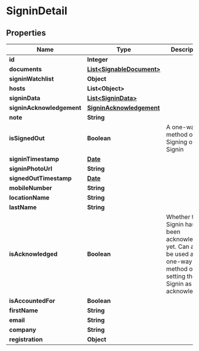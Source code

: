 

# SigninDetail

## Properties

Name | Type | Description | Notes
------------ | ------------- | ------------- | -------------
**id** | **Integer** |  | 
**documents** | [**List&lt;SignableDocument&gt;**](SignableDocument.md) |  |  [optional]
**signinWatchlist** | **Object** |  |  [optional]
**hosts** | **List&lt;Object&gt;** |  |  [optional]
**signinData** | [**List&lt;SigninData&gt;**](SigninData.md) |  |  [optional]
**signinAcknowledgement** | [**SigninAcknowledgement**](SigninAcknowledgement.md) |  |  [optional]
**note** | **String** |  |  [optional]
**isSignedOut** | **Boolean** | A one-way method of Signing out a Signin |  [optional]
**signinTimestamp** | [**Date**](Date.md) |  |  [optional]
**signinPhotoUrl** | **String** |  |  [optional]
**signedOutTimestamp** | [**Date**](Date.md) |  |  [optional]
**mobileNumber** | **String** |  |  [optional]
**locationName** | **String** |  |  [optional]
**lastName** | **String** |  |  [optional]
**isAcknowledged** | **Boolean** | Whether this Signin has been acknowledged yet. Can also be used as a one-way method of setting the Signin as acknowledged. |  [optional]
**isAccountedFor** | **Boolean** |  |  [optional]
**firstName** | **String** |  |  [optional]
**email** | **String** |  |  [optional]
**company** | **String** |  |  [optional]
**registration** | **Object** |  |  [optional]




